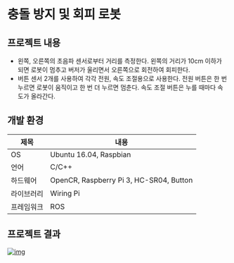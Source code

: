 # 충돌 방지 및 회피 로봇

## 프로젝트 내용
* 왼쪽, 오른쪽의 초음파 센서로부터 거리를 측정한다. 왼쪽의 거리가 10cm 이하가 되면 로봇이 멈추고 버저가 울리면서 오른쪽으로 회전하여 회피한다. 
* 버튼 센서 2개를 사용하여 각각 전원, 속도 조절용으로 사용한다. 전원 버튼은 한 번 누르면 로봇이 움직이고 한 번 더 누르면 멈춘다. 속도 조절 버튼은 누를 때마다 속도가 올라간다. 
## 개발 환경
제목 | 내용
--------- | --------
OS | Ubuntu 16.04, Raspbian
언어 | C/C++
하드웨어 | OpenCR, Raspberry Pi 3, HC-SR04, Button
라이브러리 | Wiring Pi
프레임워크 | ROS
 
 ## 프로젝트 결과
 [![img](http://img.youtube.com/vi/wmvQsCfuFDU/0.jpg)](http://www.youtube.com/watch?v=wmvQsCfuFDU "img")
